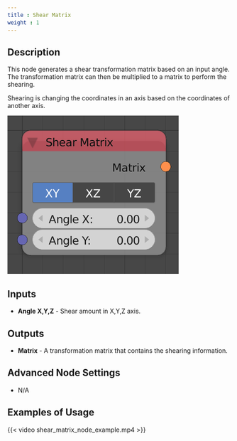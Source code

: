 ```yaml
---
title : Shear Matrix
weight : 1
---
```


## Description

This node generates a shear transformation matrix based on an input
angle. The transformation matrix can then be multiplied to a matrix to
perform the shearing.

Shearing is changing the coordinates in an axis based on the coordinates
of another axis.

![image](shear_matrix_node.png)

## Inputs

- **Angle X,Y,Z** - Shear amount in X,Y,Z axis.

## Outputs

- **Matrix** - A transformation matrix that contains the shearing
    information.

## Advanced Node Settings

- N/A

## Examples of Usage

{{< video shear_matrix_node_example.mp4 >}}
